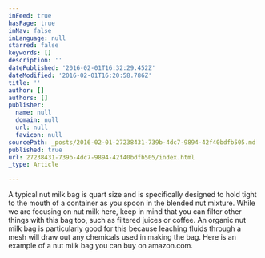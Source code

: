 ```yaml
---
inFeed: true
hasPage: true
inNav: false
inLanguage: null
starred: false
keywords: []
description: ''
datePublished: '2016-02-01T16:32:29.452Z'
dateModified: '2016-02-01T16:20:58.786Z'
title: ''
author: []
authors: []
publisher:
  name: null
  domain: null
  url: null
  favicon: null
sourcePath: _posts/2016-02-01-27238431-739b-4dc7-9894-42f40bdfb505.md
published: true
url: 27238431-739b-4dc7-9894-42f40bdfb505/index.html
_type: Article

---
```

A typical nut milk bag is quart size and is specifically designed to hold tight to the mouth of a container as you spoon in the blended nut mixture. While we are focusing on nut milk here, keep in mind that you can filter other things with this bag too, such as filtered juices or coffee. An organic nut milk bag is particularly good for this because leaching fluids through a mesh will draw out any chemicals used in making the bag. Here is an example of a nut milk bag you can buy on amazon.com.